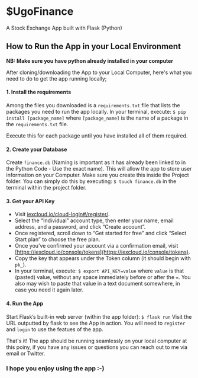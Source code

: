 # $UgoFinance

A Stock Exchange App built with Flask (Python)

## How to Run the App in your Local Environment


**NB: Make sure you have python already installed in your computer**

After cloning/downloading the App to your Local Computer, here's what you need to do to get the app running locally;

#### 1. Install the requirements

Among the files you downloaded is a `requirements.txt` file that lists the packages you need to run the app locally. In your terminal, execute:
`$ pip install [package_name]`
where `[package_name]` is the name of a package in the `requirements.txt` file.

Execute this for each package until you have installed all of them required.


#### 2. Create your Database

Create `finance.db` (Naming is important as it has already been linked to in the Python Code - Use the exact name). This will allow the app to store user information on your Computer. Make sure you create this inside the Project folder. You can simply do this by executing: `$ touch finance.db` in the terminal within the project folder. 


#### 3. Get your API Key

* Visit [iexcloud.io/cloud-login#/register/](iexcloud.io/cloud-login#/register/).
* Select the “Individual” account type, then enter your name, email address, and a password, and click “Create account”.
* Once registered, scroll down to “Get started for free” and click “Select Start plan” to choose the free plan.
* Once you’ve confirmed your account via a confirmation email, visit [https://iexcloud.io/console/tokens](https://iexcloud.io/console/tokens).
* Copy the key that appears under the Token column (it should begin with `pk_`).
* In your terminal, execute:
`$ export API_KEY=value`
where `value` is that (pasted) value, without any space immediately before or after the `=`. You also may wish to paste that value in a text document somewhere, in case you need it again later.


#### 4. Run the App

Start Flask’s built-in web server (within the app folder):
`$ flask run`
Visit the URL outputted by flask to see the App in action. You will need to `register` and `login` to use the featues of the app.

That's it! The app should be running seamlessly on your local computer at this poiny, if you have any issues or questions you can reach out to me via email or Twitter.

### I hope you enjoy using the app :-)


